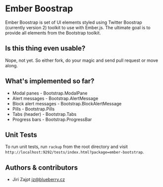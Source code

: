# Ember Boostrap

Ember Boostrap is set of UI elements styled using Twitter Boostrap (currently version 2) toolkit to use with Ember.js. The ultimate goal is to provide all elements from the Bootstrap toolkit.


## Is this thing even usable?

Nope, not yet. So either fork, do your magic and send pull request or move along.


## What's implemented so far?

* Modal panes - Bootstrap.ModalPane
* Alert messages - Bootstrap.AlertMessage
* Block alert messages - Bootstrap.BlockAlertMessage
* Pills - Bootstrap.Pills
* Tabs (header) - Bootstrap.Tabs
* Progress bars - Bootstrap.ProgressBar


## Unit Tests

To run unit tests, run `rackup` from the root directory and visit
`http://localhost:9292/tests/index.html?package=ember-bootstrap`.


## Authors & contributors

* Jiri Zajpt <jz@blueberry.cz>
